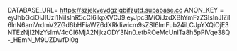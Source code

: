 DATABASE_URL= https://szjekvevdgzlqbifzutd.supabase.co
ANON_KEY = eyJhbGciOiJIUzI1NiIsInR5cCI6IkpXVCJ9.eyJpc3MiOiJzdXBhYmFzZSIsInJlZiI6InN6amVrdmV2ZGd6bHFiaWZ6dXRkIiwicm9sZSI6ImFub24iLCJpYXQiOjE3NTEzNjI2NzYsImV4cCI6MjA2NjkzODY3Nn0.etbROeMcUnITa8h5pPlVqe38Q-_HEmN_M9UZDwfDl0g